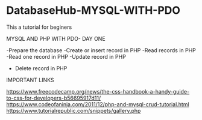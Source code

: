 # DatabaseHub-MYSQL-WITH-PDO
This a tutorial for beginers


MYSQL AND PHP WITH PDO- DAY ONE


-Prepare the database
-Create or insert record in PHP
-Read records in PHP
-Read one record in PHP
-Update record in PHP
- Delete record in PHP

IMPORTANT LINKS

https://www.freecodecamp.org/news/the-css-handbook-a-handy-guide-to-css-for-developers-b56695917d11/
https://www.codeofaninja.com/2011/12/php-and-mysql-crud-tutorial.html
https://www.tutorialrepublic.com/snippets/gallery.php

